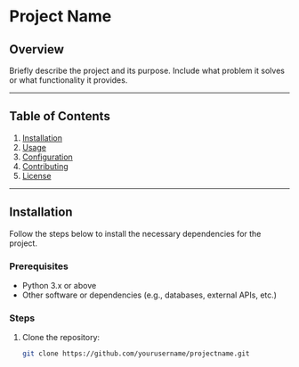 # Project Name

## Overview

Briefly describe the project and its purpose. Include what problem it solves or what functionality it provides.

---

## Table of Contents

1. [Installation](#installation)
2. [Usage](#usage)
3. [Configuration](#configuration)
4. [Contributing](#contributing)
5. [License](#license)

---

## Installation

Follow the steps below to install the necessary dependencies for the project.

### Prerequisites

- Python 3.x or above
- Other software or dependencies (e.g., databases, external APIs, etc.)

### Steps

1. Clone the repository:

   ```bash
   git clone https://github.com/yourusername/projectname.git
